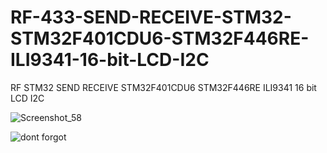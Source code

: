 # RF-433-SEND-RECEIVE-STM32-STM32F401CDU6-STM32F446RE-ILI9341-16-bit-LCD-I2C
RF STM32 SEND RECEIVE STM32F401CDU6 STM32F446RE ILI9341 16 bit LCD I2C

![Screenshot_58](https://user-images.githubusercontent.com/31142397/209251090-9ca6d9e9-d7a5-44d0-9c00-e2bf5ecba5e2.jpg)

![dont forgot](https://user-images.githubusercontent.com/31142397/209251095-65713c71-fde1-4400-9d75-13f45bc1fc58.jpg)

